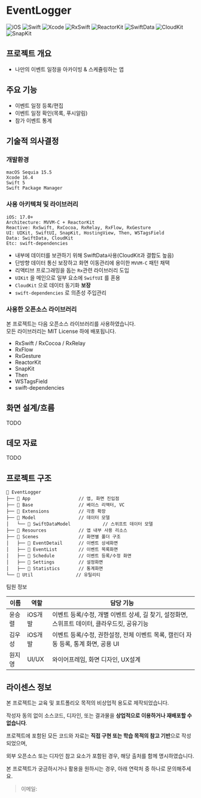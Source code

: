 # EventLogger

![iOS](https://img.shields.io/badge/iOS-17%2B-blue)
![Swift](https://img.shields.io/badge/Swift-5-orange)
![Xcode](https://img.shields.io/badge/Xcode-16.4-lightgrey)
![RxSwift](https://img.shields.io/badge/RxSwift-6-purple)
![ReactorKit](https://img.shields.io/badge/ReactorKit-yellowgreen)
![SwiftData](https://img.shields.io/badge/SwiftData-red)
![CloudKit](https://img.shields.io/badge/CloudKit-skyblue)
![SnapKit](https://img.shields.io/badge/SnapKit-brightgreen)

## 프로젝트 개요
  - 나만의 이벤트 일정을 아카이빙 & 스케쥴링하는 앱

## 주요 기능
 - 이벤트 일정 등록/편집
 - 이벤트 일정 확인(목록, 푸시알림)
 - 참가 이벤트 통계
  
## 기술적 의사결정

### 개발환경
```
macOS Sequia 15.5
Xcode 16.4
Swift 5 
Swift Package Manager
```

### 사용 아키텍쳐 및 라이브러리
```
iOS: 17.0+
Architecture: MVVM-C + ReactorKit
Reactive: RxSwift, RxCocoa, RxRelay, RxFlow, RxGesture
UI: UIKit, SwiftUI, SnapKit, HostingView, Then, WSTagsField
Data: SwiftData, CloudKit
Etc: swift-dependencies
```

- 내부에 데이터를 보관하기 위해 SwiftData사용(CloudKit과 결합도 높음)
- 단방향 데이터 통신 보장하고 화면 이동관리에 용이한 `MVVM-C` 패턴 채택
- 리액티브 프로그래밍을 돕는 `Rx`관련 라이브러리 도입
- `UIKit` 을 메인으로 일부 요소에 `SwiftUI` 를 혼용
- `CloudKit` 으로 데이터 동기화 **보장**
- `swift-dependencies` 로 의존성 주입관리


### 사용한 오픈소스 라이브러리

본 프로젝트는 다음 오픈소스 라이브러리를 사용하였습니다.  
모든 라이브러리는 MIT License 하에 배포됩니다.

- RxSwift / RxCocoa / RxRelay
- RxFlow
- RxGesture
- ReactorKit
- SnapKit
- Then
- WSTagsField
- swift-dependencies

## 화면 설계/흐름
TODO

## 데모 자료
TODO

## 프로젝트 구조
```
📁 EventLogger
├── 📁 App                  // 앱, 화면 진입점
├── 📁 Base                 // 베이스 리액터, VC
├── 📁 Extensions           // 각종 확장
├── 📁 Model                // 데이터 모델
│   └── 📁 SwiftDataModel            // 스위프트 데이터 모델
├── 📁 Resources            // 앱 내부 사용 리소스
├── 📁 Scenes               // 화면별 폴더 구조
│   ├── 📁 EventDetail      // 이벤트 상세화면
│   ├── 📁 EventList        // 이벤트 목록화면
│   ├── 📁 Schedule         // 이벤트 등록/수정 화면
│   ├── 📁 Settings         // 설정화면
│   ├── 📁 Statistics       // 통계화면
└── 📁 Util                // 유틸리티
```

팀원 정보

| 이름 | 역할 | 담당 기능 |
|------|---|---|
| 윤승렬 | iOS개발 | 이벤트 등록/수정, 개별 이벤트 상세, 길 찾기, 설정화면, 스위프트 데이터, 클라우드킷, 공유기능 |
| 김우성 | iOS개발 | 이벤트 등록/수정, 권한설정, 전체 이벤트 목록, 캘린더 자동 등록, 통계 화면, 공용 UI |
| 원지영 | UI/UX | 와이어프레임, 화면 디자인, UX설계 |

## 라이센스 정보

본 프로젝트는 교육 및 포트폴리오 목적의 비상업적 용도로 제작되었습니다.

작성자 동의 없이 소스코드, 디자인, 또는 결과물을 **상업적으로 이용하거나 재배포할 수 없습니다**.

프로젝트에 포함된 모든 코드와 자료는 **직접 구현 또는 학습 목적의 참고 기반**으로 작성되었으며,

외부 오픈소스 또는 디자인 참고 요소가 포함된 경우, 해당 출처를 함께 명시하였습니다.

본 프로젝트가 궁금하시거나 활용을 원하시는 경우, 아래 연락처 중 하나로 문의해주세요.

> 이메일: 
